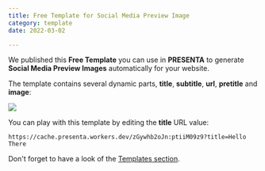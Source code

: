 ```yaml
---
title: Free Template for Social Media Preview Image
category: template
date: 2022-03-02

---
```


We published this **Free Template** you can use in **PRESENTA** to generate **Social Media Preview Images** automatically for your website.

The template contains several dynamic parts, **title**, **subtitle**, **url**, **pretitle** and **image**:

<div class="img">

![](https://cache.presenta.workers.dev/zGywhb2oJn:ptiiM09z9)

</div>

You can play with this template by editing the **title** URL value:

```shell
https://cache.presenta.workers.dev/zGywhb2oJn:ptiiM09z9?title=Hello There
```



Don't forget to have a look of the [Templates section](/templates/).